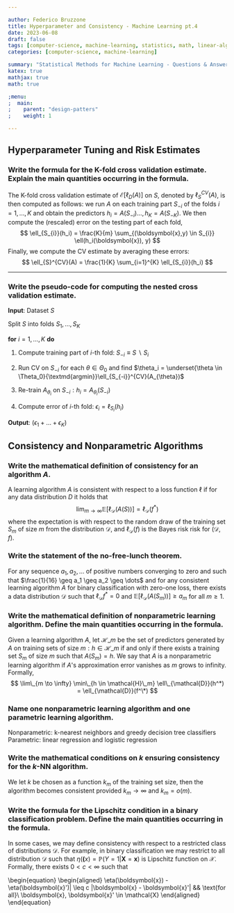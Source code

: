 ```yaml
---

author: Federico Bruzzone
title: Hyperparameter and Consistency - Machine Learning pt.4 
date: 2023-06-08
draft: false 
tags: [computer-science, machine-learning, statistics, math, linear-algebra]
categories: [computer-science, machine-learning]

summary: "Statistical Methods for Machine Learning - Questions & Answers pt.4. Hyperparameter Tuning, Risk Estimates, Consistency and nonparametric algorithms."
katex: true
mathjax: true
math: true

;menu:
;  main:
;    parent: "design-patters"
;    weight: 1

---
```


## Hyperparameter Tuning and Risk Estimates

### Write the formula for the K-fold cross validation estimate. Explain the main quantities occurring in the formula.

The K-fold cross validation estimate of $\mathcal{E}[\ell_{D}(A)]$ on $S$, denoted by $\ell_{S}^{CV}(A)$, is then computed as follows: we run $A$ on each training part $S_{-i}$ of the folds $i = 1, \dots, K$ and obtain the predictors $h_i = A(S_{-i}) \dots, h_K = A(S_{-K})$. We then compute the (rescaled) error on the testing part of each fold,
$$
\ell_{S_{i}}(h_i) = \frac{K}{m} \sum_{(\boldsymbol{x},y) \in S_{i}} \ell(h_i(\boldsymbol{x}), y)
$$
Finally, we compute the CV estimate by averaging these errors:
$$
\ell_{S}^{CV}(A) = \frac{1}{K} \sum_{i=1}^{K} \ell_{S_{i}}(h_i)
$$

---

### Write the pseudo-code for computing the nested cross validation estimate.

**Input**: Dataset $S$

Split $S$ into folds $S_1, \dots, S_K$

**for** $i = 1, \dots, K$ **do**

1. Compute training part of $i$-th fold: $S_{-i} \equiv S\ \backslash\  S_i$

2. Run CV on $S_{-i}$ for each $\theta \in \Theta_0$ and find $\theta_i = \underset{\theta \in \Theta_0}{\textmd{argmin}}\ell_{S_{-i}}^{CV}(A_{\theta})$

3. Re-train $A_{\theta_i}$ on $S_{-i}: h_i = A_{\theta_i}(S_{-i})$            

4. Compute error of $i$-th fold: $\epsilon_i = \ell_{S_i}(h_i)$

**Output**: $(\epsilon_1 + \dots + \epsilon_K)$

## Consistency and Nonparametric Algorithms

### Write the mathematical definition of consistency for an algorithm $A$.

A learning algorithm $A$ is consistent with respect to a loss function $\ell$ if for any data distribution $D$ it holds that
$$
\lim_{m \to \infty} \mathbb{E} \left[ \ell_{\mathcal{D}}(A(S)) \right] = \ell_{\mathcal{D}}(f^*)
$$
where the expectation is with respect to the random draw of the training set $S_m$ of size $m$ from the distribution $\mathcal{D}$, and $\ell_{\mathcal{D}}(f)$ is the Bayes risk risk for $(\mathcal{D}, f)$.

### Write the statement of the no-free-lunch theorem.

For any sequence $a_1, a_2, \dots$ of positive numbers converging to zero and such that $\frac{1}{16} \geq a_1 \geq a_2 \geq \dots$ and for any consistent learning algorithm $A$ for binary classification with zero-one loss, there exists a data distribution $\mathcal{D}$ such that $\ell_{\mathcal{D}}f^* = 0$ and $\mathbb{E}[\ell_{\mathcal{D}}(A(S_m))] \geq a_m$ for all $m \geq 1$.

### Write the mathematical definition of nonparametric learning algorithm. Define the main quantities occurring in the formula.

Given a learning algorithm $A$, let $\mathcal{H}\_m$ be the set of predictors generated by $A$ on training sets of size $m: h \in \mathcal{H}\_m$ if and only if there exists a training set $S_m$ of size $m$ such that $A(S_m) = h$. We say that $A$ is a nonparametric learning algorithm if $A$'s approximation error vanishes as $m$ grows to infinity. Formally,
$$
\lim\_{m \to \infty} \min\_{h \in \mathcal{H}\_m} \ell\_{\mathcal{D}}(h^*) = \ell_{\mathcal{D}}(f^\*) 
$$


### Name one nonparametric learning algorithm and one parametric learning algorithm.

Nonparametric: k-nearest neighbors and greedy decision tree classifiers
Parametric: linear regression and logistic regression

### Write the mathematical conditions on $k$ ensuring consistency for the $k$-NN algorithm.

We let $k$ be chosen as a function $k_m$ of the training set size, then the algorithm becomes consistent provided $k_m \rightarrow \infty$ and $k_m = o(m)$.

### Write the formula for the Lipschitz condition in a binary classification problem. Define the main quantities occurring in the formula.

In some cases, we may define consistency with respect to a restricted class of distributions $\mathcal{D}$. For example, in binary classification we may restrict to all distribution $\mathcal{D}$ such that $\eta(\boldsymbol(x) = \mathbb{P}(Y = 1 | \boldsymbol{X} = \boldsymbol{x})$ is Lipschitz function on $\mathcal{X}$. Formally, there exists $0 < c < \infty$ such that

\begin{equation} 
\begin{aligned}
\eta(\boldsymbol{x}) - \eta(\boldsymbol{x}')| \leq c \|\boldsymbol{x} - \boldsymbol{x}'\| && \text{for all}\ \boldsymbol{x}, \boldsymbol{x}' \in \mathcal{X} 
\end{aligned}
\end{equation}





